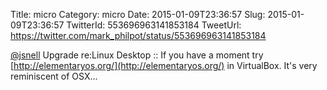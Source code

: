 Title: micro
Category: micro
Date: 2015-01-09T23:36:57
Slug: 2015-01-09T23:36:57
TwitterId: 553696963141853184
TweetUrl: https://twitter.com/mark_philpot/status/553696963141853184

[@jsnell](https://twitter.com/jsnell) Upgrade re:Linux Desktop :: If you have a moment try [http://elementaryos.org/](http://elementaryos.org/) in VirtualBox. It's very reminiscent of OSX...